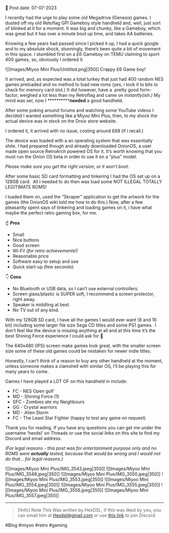 
📆 Post date: 07-07-2023 

I recently had the urge to play some old Megadrive (Genesis) games. I dusted off my old Retoflag GPI Gameboy style handheld and, well, just sort of blinked at it for a moment. It was big and chunky, like a Gameboy, which was great but it has over a minute boot up time, and takes AA batteries.

Knowing a few years had passed since I picked it up, I had a quick google and to my absolute shock, stunningly, there’s been quite a bit of movement in this space. I stumbled first on a £6 Gameboy on TEMU claiming to sport 400 games, so, obviously I ordered it.

![[Images/Miyoo Mini Plus/Untitled.png|350]]
Crappy £6 Game boy!

It arrived, and, as expected was a total turkey that just had 400 random NES games preloaded and no method to load new roms (yes, i took it to bits to check for memory card slot.) It did however, have a  pretty good form-factor, weighed a lot less than my Retroflag and came on *instantly(ish.)* My mind was ser, now I ******************needed******** a good handheld.

After some poking around forums and watching some YouTube videos I decided I wanted something like a Miyoo Mini Plus, then, to my shock the actual device was in stock on the Droix store website.

I ordered it, it arrived with no issue, costing around £68 (if i recall.)

The device was loaded with a an operating system that was essentially shite. I had prepared though and already downloaded OnionOS, a user made open source RetroArch powered OS for it. It’s worth knowing that you must run the Onion OS beta in order to use it on a “plus” model.

*Please make sure you get the right version, or it won’t boot.*

After some basic SD card formatting and tinkering I had the OS set up on a 128GB card.  All I needed to do then was load some NOT ILLEGAL TOTALLY LEGITIMATE ROMS!

I loaded them on, used the “Skraper” application to get the artwork for the games (the OnionOS wiki told me how to do this.) Now, after a few pleasantly spent says of tinkering and loading games on it, i have what maybe the perfect retro gaming box, for me.

☝ **Pros**
- Small
- Nice buttons
- Good screen
- Wi-Fi! *(for retro achievements!)*
- Reasonable price
- Software easy to setup and use
- Quick start-up (few seconds)

👇 **Cons**
- No Bluetooth or USB data, so I can’t use external controllers.
- Screen glass/plastic is SUPER soft, I recommend a screen protector, right away.
- Speaker is middling at best.
- No TV out of any kind.

With my 128GB SD card, I have all the games I would ever want (8 and 16 bit) including some larger file size Sega CD titles and some PS1 games.  I don’t feel like the device is missing anything at all and at this time it’s the best Shining Force experience I could ask for 🤤

The 640x480 (IPS) screen make games look great, with the smaller screen size some of these old games could be mistaken for newer indie titles.

Honestly, I can’t think of a reason to buy any other handheld at the moment, unless someone makes a clamshell with similar OS, I’ll be playing this for many years to come.

Games I have played a LOT OF on this handheld in include:

- FC - NES Open golf
- MD - Shining Force (1)
- SFC - Zombies ate my Neighbours
- GG - Crystal warriors
- MD - Alien Storm
- FC - The Least Star Fighter
(happy to test any game on request)

Thank you for reading. If you have any questions you can get me under the username ‘hexdsl’ on Threads or use the social links on this site to find my Discord and email address.

*(For legal reasons - this post was for entertainment purpose only and no ROMS were **actually** tested, because that would be wrong and I would not do that… for legal reasons.)*

![[Images/Miyoo Mini Plus/IMG_3543.jpeg|350]]  ![[Images/Miyoo Mini Plus/IMG_3548.jpeg|350]]
![[Images/Miyoo Mini Plus/IMG_3550.jpeg|350]] ![[Images/Miyoo Mini Plus/IMG_3553.jpeg|350]]
![[Images/Miyoo Mini Plus/IMG_3554.jpeg|350]] ![[Images/Miyoo Mini Plus/IMG_3555.jpeg|350]]
![[Images/Miyoo Mini Plus/IMG_3556.jpeg|350]] ![[Images/Miyoo Mini Plus/IMG_3557.jpeg|350]]

---

> [!info] Note
> This Was written by HexDSL, if this was liked by you, you can email him at [Hexdsl@gmail.com](mailto:hexdsl@gmail.com) or use [this link](https://discord.hexdsl.com) to join Discord

#Blog #miyoo #retro #gaming